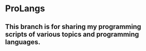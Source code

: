 # ProLangs
## This branch is for sharing my programming scripts of various topics and programming languages.
